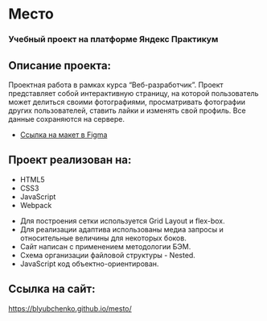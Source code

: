 # Место
### Учебный проект на платформе Яндекс Практикум

## Описание проекта:
Проектная работа в рамках курса “Веб-разработчик”.
Проект представляет собой интерактивную страницу, на которой пользователь может делиться своими фотографиями, просматривать фотографии других пользователей, ставить лайки и изменять свой профиль. Все данные сохраняются на сервере.

* [Ссылка на макет в Figma](https://www.figma.com/file/2cn9N9jSkmxD84oJik7xL7/JavaScript.-Sprint-4?node-id=0%3A1)

## Проект реализован на:
* HTML5
* CSS3
* JavaScript
* Webpack
  
- Для построения  сетки используется Grid Layout и flex-box.
- Для реализации адаптива использованы медиа запросы и относительные величины для некоторых боков.
- Сайт написан с применением методологии БЭМ.
- Схема организации файловой структуры - Nested.
- JavaScript код объектно-ориентирован.


## Ссылка на сайт:
https://blyubchenko.github.io/mesto/
